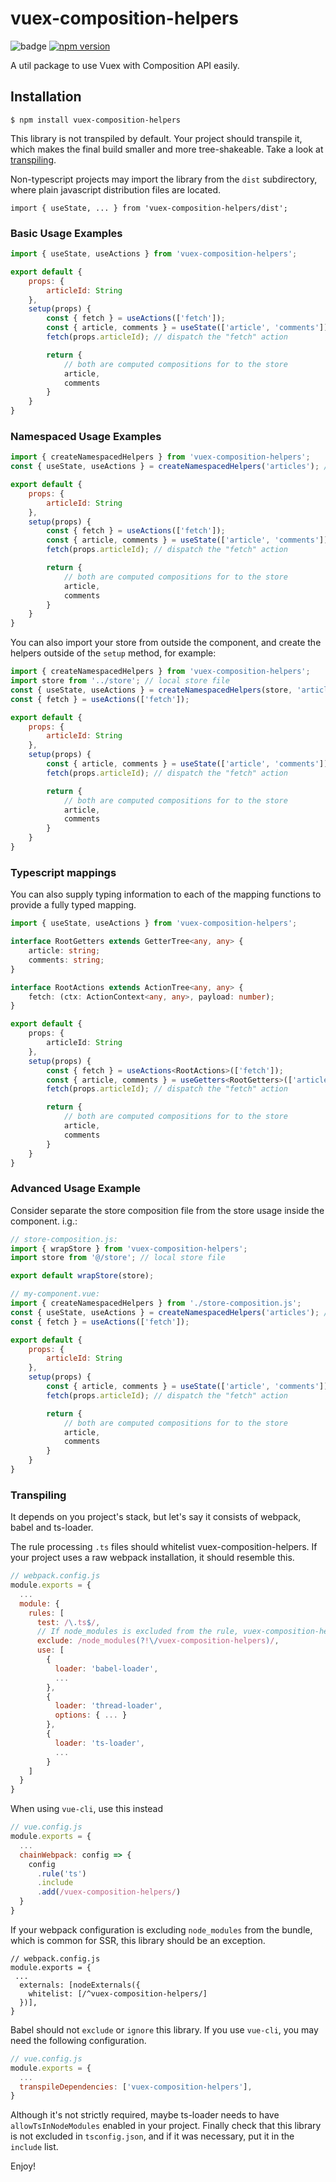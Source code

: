 # vuex-composition-helpers

![badge](https://action-badges.now.sh/greenpress/vuex-composition-helpers)
[![npm version](https://badge.fury.io/js/vuex-composition-helpers.svg)](https://badge.fury.io/js/vuex-composition-helpers)

A util package to use Vuex with Composition API easily.

## Installation

```shell
$ npm install vuex-composition-helpers
```

This library is not transpiled by default. Your project should transpile it, which makes the final build smaller and more tree-shakeable. Take a look at [transpiling](#transpiling).

Non-typescript projects may import the library from the `dist` subdirectory, where plain javascript distribution files are located.

```
import { useState, ... } from 'vuex-composition-helpers/dist';
```

### Basic Usage Examples

```js
import { useState, useActions } from 'vuex-composition-helpers';

export default {
	props: {
		articleId: String
	},
	setup(props) {
		const { fetch } = useActions(['fetch']);
		const { article, comments } = useState(['article', 'comments']);
		fetch(props.articleId); // dispatch the "fetch" action

		return {
			// both are computed compositions for to the store
			article,
			comments
		}
	}
}
```

### Namespaced Usage Examples

```js
import { createNamespacedHelpers } from 'vuex-composition-helpers';
const { useState, useActions } = createNamespacedHelpers('articles'); // specific module name

export default {
	props: {
		articleId: String
	},
	setup(props) {
		const { fetch } = useActions(['fetch']);
		const { article, comments } = useState(['article', 'comments']);
		fetch(props.articleId); // dispatch the "fetch" action

		return {
			// both are computed compositions for to the store
			article,
			comments
		}
	}
}
```

You can also import your store from outside the component, and create the helpers outside of the `setup` method, for example:

```js
import { createNamespacedHelpers } from 'vuex-composition-helpers';
import store from '../store'; // local store file
const { useState, useActions } = createNamespacedHelpers(store, 'articles'); // specific module name
const { fetch } = useActions(['fetch']);

export default {
	props: {
		articleId: String
	},
	setup(props) {
		const { article, comments } = useState(['article', 'comments']);
		fetch(props.articleId); // dispatch the "fetch" action

		return {
			// both are computed compositions for to the store
			article,
			comments
		}
	}
}
```

### Typescript mappings

You can also supply typing information to each of the mapping functions to provide a fully typed mapping.

```ts
import { useState, useActions } from 'vuex-composition-helpers';

interface RootGetters extends GetterTree<any, any> {
	article: string;
	comments: string;
}

interface RootActions extends ActionTree<any, any> {
	fetch: (ctx: ActionContext<any, any>, payload: number);
}

export default {
	props: {
		articleId: String
	},
	setup(props) {
		const { fetch } = useActions<RootActions>(['fetch']);
		const { article, comments } = useGetters<RootGetters>(['article', 'comments']);
		fetch(props.articleId); // dispatch the "fetch" action

		return {
			// both are computed compositions for to the store
			article,
			comments
		}
	}
}
```

### Advanced Usage Example

Consider separate the store composition file from the store usage inside the component. i.g.:

```js
// store-composition.js:
import { wrapStore } from 'vuex-composition-helpers';
import store from '@/store'; // local store file

export default wrapStore(store);
```

```js
// my-component.vue:
import { createNamespacedHelpers } from './store-composition.js';
const { useState, useActions } = createNamespacedHelpers('articles'); // specific module name
const { fetch } = useActions(['fetch']);

export default {
	props: {
		articleId: String
	},
	setup(props) {
		const { article, comments } = useState(['article', 'comments']);
		fetch(props.articleId); // dispatch the "fetch" action

		return {
			// both are computed compositions for to the store
			article,
			comments
		}
	}
}
```

### Transpiling

It depends on you project's stack, but let's say it consists of webpack, babel and ts-loader.

The rule processing `.ts` files should whitelist vuex-composition-helpers. If your project uses a raw webpack installation, it should resemble this.

```js
// webpack.config.js
module.exports = {
  ...
  module: {
    rules: [
      test: /\.ts$/,
      // If node_modules is excluded from the rule, vuex-composition-helpers should be an exception
      exclude: /node_modules(?!\/vuex-composition-helpers)/,
      use: [
        {
          loader: 'babel-loader',
          ...
        },
        {
          loader: 'thread-loader',
          options: { ... }
        },
        {
          loader: 'ts-loader',
          ...
        }
    ]
  }
}
```

When using `vue-cli`, use this instead

```js
// vue.config.js
module.exports = {
  ...
  chainWebpack: config => {
    config
      .rule('ts')
      .include
      .add(/vuex-composition-helpers/)
  }
}
```

If your webpack configuration is excluding `node_modules` from the bundle, which is common for SSR, this library should be an exception.

```
// webpack.config.js
module.exports = {
 ...
  externals: [nodeExternals({
    whitelist: [/^vuex-composition-helpers/]
  })],
}
```

Babel should not `exclude` or `ignore` this library. If you use `vue-cli`, you may need the following configuration.

```js
// vue.config.js
module.exports = {
  ...
  transpileDependencies: ['vuex-composition-helpers'],
}
```

Although it's not strictly required, maybe ts-loader needs to have `allowTsInNodeModules` enabled in your project. Finally check that this library is not excluded in `tsconfig.json`, and if it was necessary, put it in the `include` list.

Enjoy!
